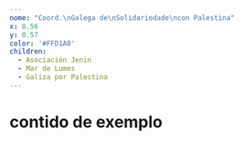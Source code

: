```yaml
---
nome: "Coord.\nGalega de\nSolidariedade\ncon Palestina"
x: 0.56
y: 0.57
color: '#FFD1A0'
children:
  - Asociación Jenin
  - Mar de Lumes
  - Galiza por Palestina
---
```

# contido de exemplo